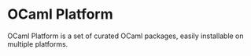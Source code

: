 # OCaml Platform

OCaml Platform is a set of curated OCaml packages, easily installable
on multiple platforms.
